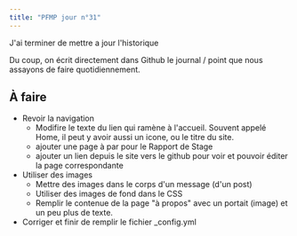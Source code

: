 ```yaml
---
title: "PFMP jour n°31"
---
```


J'ai terminer de mettre a jour l'historique

Du coup, on écrit directement dans Github le journal / point que nous assayons de faire quotidiennement.


## À faire

- Revoir la navigation
  - Modifire le texte du lien qui ramène à l'accueil. Souvent appelé Home, il peut y avoir aussi un icone, ou le titre du site.
  - ajouter une page à par pour le Rapport de Stage
  - ajouter un lien depuis le site vers le github pour voir et pouvoir éditer la page correspondante
- Utiliser des images
  - Mettre des images dans le corps d'un message (d'un post)
  - Utiliser des images de fond dans le CSS
  - Remplir le contenue de la page "à propos" avec un portait (image) et un peu plus de texte.
- Corriger et finir de remplir le fichier \_config.yml
